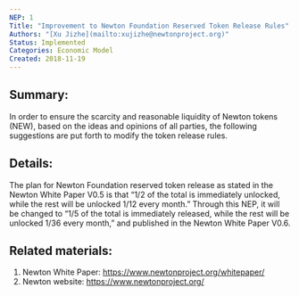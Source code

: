 ```yaml
---
NEP: 1
Title: "Improvement to Newton Foundation Reserved Token Release Rules"
Authors: "[Xu Jizhe](mailto:xujizhe@newtonproject.org)"
Status: Implemented
Categories: Economic Model
Created: 2018-11-19
---
```


## Summary:

In order to ensure the scarcity and reasonable liquidity of Newton tokens (NEW), based on the ideas and opinions of all parties, the following suggestions are put forth to modify the token release rules.

## Details:

The plan for Newton Foundation reserved token release as stated in the Newton White Paper V0.5 is that “1/2 of the total is immediately unlocked, while the rest will be unlocked 1/12 every month.” Through this NEP, it will be changed to “1/5 of the total is immediately released, while the rest will be unlocked 1/36 every month,” and published in the Newton White Paper V0.6.

## Related materials:

1. Newton White Paper: https://www.newtonproject.org/whitepaper/
1. Newton website: https://www.newtonproject.org/
